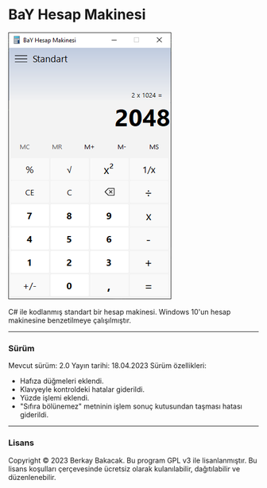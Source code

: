 ﻿# BaY Hesap Makinesi

![alt tag](https://github.com/berkaybakacak/BaY-Hesap-Makinesi/blob/master/gorseller/1.png?raw=true)

C# ile kodlanmış standart bir hesap makinesi. Windows 10'un hesap makinesine benzetilmeye çalışılmıştır.

---

### Sürüm
Mevcut sürüm: 2.0
Yayın tarihi: 18.04.2023
Sürüm özellikleri:
- Hafıza düğmeleri eklendi.
- Klavyeyle kontroldeki hatalar giderildi.
- Yüzde işlemi eklendi.
- "Sıfıra bölünemez" metninin işlem sonuç kutusundan taşması hatası giderildi.

---

### Lisans
Copyright © 2023 Berkay Bakacak. Bu program GPL v3 ile lisanlanmıştır. Bu lisans koşulları çerçevesinde ücretsiz olarak kulanılabilir, dağıtılabilir ve düzenlenebilir.
